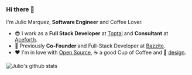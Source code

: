 ### Hi there 👋

I'm Julio Marquez, **Software Engineer** and Coffee Lover. 

- 😎 I work as a **Full Stack Developer** at [Toptal](https://go.marquez.co/Toptal) and **Consultant** at [Aceforth](https://aceforth.com?ref=marquez). 
- 🔭 Previously **Co-Founder** and Full-Stack Developer at [Bazzite](https://www.bazzite.com?ref=marquez). 
- ❤️ I'm in love with [Open Source](https://github.com/juliomrqz), ☕️ a good Cup of Coffee and 🎨 [design](https://dribbble.com/juliomrqz).


![Julio's github stats](https://github-readme-stats.vercel.app/api?username=juliomrqz&show_icons=true&title_color=161e2e&icon_color=64748b&bg_color=fbfdfe&text_color=475569&cache_seconds=7200&hide=[%22contribs%22])


<!--
**juliomrqz/juliomrqz** is a ✨ _special_ ✨ repository because its `README.md` (this file) appears on your GitHub profile.

Here are some ideas to get you started:

- 🔭 I’m currently working on ...
- 🌱 I’m currently learning ...
- 👯 I’m looking to collaborate on ...
- 🤔 I’m looking for help with ...
- 💬 Ask me about ...
- 📫 How to reach me: ...
- 😄 Pronouns: ...
- ⚡ Fun fact: ...
-->
